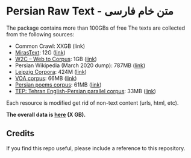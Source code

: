 # Persian Raw Text - متن خام فارسی

The package contains more than 100GBs of free
The texts are collected from the following sources: 

 - Common Crawl: XXGB (link)
 - [MirasText](https://github.com/miras-tech/MirasText): 12G ([link](https://storage.googleapis.com/danielk-files/farsi-text/merged_files/MirasText_cleaned.txt))
 - [W2C – Web to Corpus](https://lindat.mff.cuni.cz/repository/xmlui/handle/11858/00-097C-0000-0022-6133-9): 1GB ([link](https://storage.googleapis.com/danielk-files/farsi-text/merged_files/w2c_merged.txt))
 - Persian Wikipedia (March 2020 dump): 787MB ([link](https://storage.googleapis.com/danielk-files/farsi-text/merged_files/fawiki_merged.txt))
 - [Leipzig Corpora](https://corpora.uni-leipzig.de/): 424M ([link](https://storage.googleapis.com/danielk-files/farsi-text/merged_files/LeipzigCorpus.txt))
 - [VOA corpus](https://jon.dehdari.org/corpora/): 66MB ([link](https://storage.googleapis.com/danielk-files/farsi-text/merged_files/voa_persian_2003_2008_cleaned.txt))
 - [Persian poems corpus](https://github.com/amnghd/Persian_poems_corpus): 61MB ([link](https://storage.googleapis.com/danielk-files/farsi-text/merged_files/poems_merged.txt))
 - [TEP: Tehran English-Persian parallel corpus](http://opus.nlpl.eu/TEP.php): 33MB ([link](https://storage.googleapis.com/danielk-files/farsi-text/merged_files/TEP_fa.txt))

Each resource is modified get rid of non-text content (urls, html, etc).

**The overall data is [here]() (X GB).**  

## Credits  
If you find this repo useful, please include a reference to this repository. 
